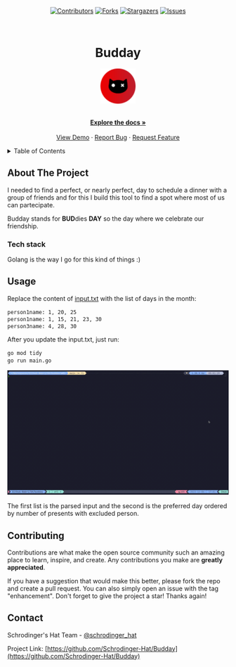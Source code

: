 <div align='center'>
  
[![Contributors][contributors-shield]][contributors-url]
[![Forks][forks-shield]][forks-url]
[![Stargazers][stars-shield]][stars-url]
[![Issues][issues-shield]][issues-url]

</div>

<!-- PROJECT LOGO -->
<br />
<div align="center">
  <h1>Budday</h1>
  
  <a href="https://github.com/Schrodinger-Hat/Budday">
    <img src="public/sh.png" alt="Logo" width="80" height="80">
  </a>

  <p align="center">
    <br />
    <a href="https://github.com/Schrodinger-Hat/Budday/blob/main/README.md"><strong>Explore the docs »</strong></a>
    <br />
    <br />
    <a href="https://www.schrodinger-hat.it/">View Demo</a>
    ·
    <a href="https://github.com/Schrodinger-Hat/Budday/issues">Report Bug</a>
    ·
    <a href="https://github.com/Schrodinger-Hat/Budday/issues">Request Feature</a>
  </p>
</div>

<!-- TABLE OF CONTENTS -->
<details>
  <summary>Table of Contents</summary>
  <ol>
    <li>
      <a href="#about-the-project">About The Project</a>
      <ul>
        <li><a href="#tech-stack">Built With</a></li>
      </ul>
    </li>
    <li><a href="#usage">Usage</a></li>
    <li><a href="#contributing">Contributing</a></li>
    <li><a href="#contact">Contact</a></li>
  </ol>
</details>

<!-- ABOUT THE PROJECT -->

## About The Project

I needed to find a perfect, or nearly perfect, day to schedule a dinner with a group of friends and for this I build this tool to find a spot where most of us can partecipate.

Budday stands for **BUD**dies **DAY** so the day where we celebrate our friendship.

### Tech stack

Golang is the way I go for this kind of things :)

## Usage

Replace the content of [input.txt](/input.txt) with the list of days in the month:

```text
person1name: 1, 20, 25
person1name: 1, 15, 21, 23, 30
person3name: 4, 28, 30
```

After you update the input.txt, just run:

```bash
go mod tidy
go run main.go
```

![example.gif](public/example.gif)

The first list is the parsed input and the second is the preferred day ordered by number of presents with excluded person.

## Contributing

Contributions are what make the open source community such an amazing place to learn, inspire, and create. Any contributions you make are **greatly appreciated**.

If you have a suggestion that would make this better, please fork the repo and create a pull request. You can also simply open an issue with the tag "enhancement".
Don't forget to give the project a star! Thanks again!

<!-- CONTACT -->

## Contact

Schrodinger's Hat Team - [@schrodinger_hat](mailto:us@schrodinger-hat.it)

Project Link: [https://github.com/Schrodinger-Hat/Budday](https://github.com/Schrodinger-Hat/Budday)

<!-- MARKDOWN LINKS & IMAGES -->
<!-- https://www.markdownguide.org/basic-syntax/#reference-style-links -->

[contributors-shield]: https://img.shields.io/github/contributors/Schrodinger-Hat/Budday.svg?style=for-the-badge
[contributors-url]: https://github.com/Schrodinger-Hat/Budday/graphs/contributors
[forks-shield]: https://img.shields.io/github/forks/Schrodinger-Hat/Budday.svg?style=for-the-badge
[forks-url]: https://github.com/Schrodinger-Hat/Budday/network/members
[stars-shield]: https://img.shields.io/github/stars/Schrodinger-Hat/Budday?style=for-the-badge
[stars-url]: https://github.com/Schrodinger-Hat/Budday/stargazers
[issues-shield]: https://img.shields.io/github/issues/Schrodinger-Hat/Budday.svg?style=for-the-badge
[issues-url]: https://github.com/Schrodinger-Hat/Budday/issues

